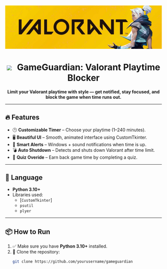 
<p align="center">
  <img src="https://github.com/NoobForge/Game-Guardian/blob/main/banner2.png" alt="GameGuardian Valorant Banner" width="1000"/>
</p>

<h1 align="center">
  <img src="https://github.com/NoobForge/Game-Guardian/blob/main/assets/icon.jpeg" width="40" style="vertical-align: middle; margin-right: 10px;">
  GameGuardian: Valorant Playtime Blocker
</h1>

<p align="center">
  <strong>Limit your Valorant playtime with style — get notified, stay focused, and block the game when time runs out.</strong>
</p>

---

## 🔥 Features

- 🕒 **Customizable Timer** – Choose your playtime (1–240 minutes).
- 🖥️ **Beautiful UI** – Smooth, animated interface using CustomTkinter.
- 🔔 **Smart Alerts** – Windows + sound notifications when time is up.
- 💣 **Auto Shutdown** – Detects and shuts down Valorant after time limit.
- 🧠 **Quiz Overide** – Earn back game time by completing a quiz.

---

## 🐍 Language

- **Python 3.10+**
- Libraries used:
  - [`CustomTkinter`]
  - `psutil`
  - `plyer`

---

## 📦 How to Run

1. ✅ Make sure you have **Python 3.10+** installed.
2. 📁 Clone the repository:
   ```bash
   git clone https://github.com/yourusername/gameguardian

